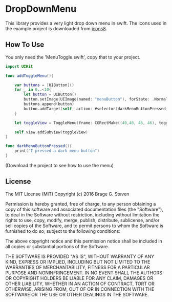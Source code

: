 DropDownMenu
=========

This library provides a very light drop down menu in swift. The icons used in the example project is downloaded from [icons8](www.icons8.com).

How To Use
----------

You only need the 'MenuToggle.swift', copy that to your project.
```Swift
import UIKit

func addToggleMenu(){

    var buttons = [UIButton]()
    for _ in 0..<10{
        let button = UIButton()
        button.setImage(UIImage(named: "menuButton"), forState: .Normal)
        buttons.append(button)
        button.addTarget(self, action: #selector(darkMenuButtonPressed), forControlEvents: .TouchUpInside)
    }

    let toggleView = ToggleMenu(frame: CGRectMake((40,40, 46, 46), toggleImage: UIImage(named: "Toggle")!, menuButtons: buttons)

    self.view.addSubview(toggleView)
}

func darkMenuButtonPressed(){
    print("I pressed a dark menu button")
}

```

(Download the project to see how to use the menu)

## License

The MIT License (MIT)
Copyright (c) 2016 Brage G. Staven

Permission is hereby granted, free of charge, to any person obtaining a copy of this software and associated documentation files (the "Software"), to deal in the Software without restriction, including without limitation the rights to use, copy, modify, merge, publish, distribute, sublicense, and/or sell copies of the Software, and to permit persons to whom the Software is furnished to do so, subject to the following conditions:

The above copyright notice and this permission notice shall be included in all copies or substantial portions of the Software.

THE SOFTWARE IS PROVIDED "AS IS", WITHOUT WARRANTY OF ANY KIND, EXPRESS OR IMPLIED, INCLUDING BUT NOT LIMITED TO THE WARRANTIES OF MERCHANTABILITY, FITNESS FOR A PARTICULAR PURPOSE AND NONINFRINGEMENT. IN NO EVENT SHALL THE AUTHORS OR COPYRIGHT HOLDERS BE LIABLE FOR ANY CLAIM, DAMAGES OR OTHER LIABILITY, WHETHER IN AN ACTION OF CONTRACT, TORT OR OTHERWISE, ARISING FROM, OUT OF OR IN CONNECTION WITH THE SOFTWARE OR THE USE OR OTHER DEALINGS IN THE SOFTWARE.
